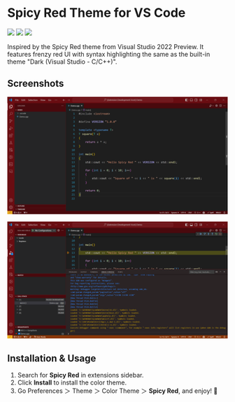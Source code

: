 # Spicy Red Theme for VS Code

![](https://img.shields.io/visual-studio-marketplace/d/lord-turmoil.spicy-red-vscode?label=Downloads&colorA=4A090D&colorB=6A0D12)
![](https://img.shields.io/visual-studio-marketplace/i/lord-turmoil.spicy-red-vscode?label=Installs&colorA=4A090D&colorB=6A0D12)
![](https://img.shields.io/visual-studio-marketplace/r/lord-turmoil.spicy-red-vscode?label=Ratings&colorA=4A090D&colorB=6A0D12)

Inspired by the Spicy Red theme from Visual Studio 2022 Preview. It features frenzy red UI with syntax highlighting the same as the built-in theme "Dark (Visual Studio - C/C++)".

## Screenshots

![image-20240505145003024](assets/screenshot-1.png)

![image-20240505145151992](assets/screenshot-2.png)

## Installation & Usage

1. Search for **Spicy Red** in extensions sidebar.
2. Click **Install** to install the color theme.
3. Go Preferences ＞ Theme ＞ Color Theme ＞ **Spicy Red**, and enjoy! 🎉
